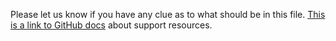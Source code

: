 Please let us know if you have any clue as to what should be in this file. [This is a link to GitHub docs](https://help.github.com/articles/adding-support-resources-to-your-project/) about support resources.